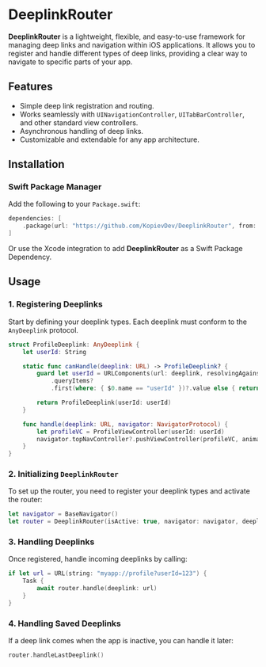 # DeeplinkRouter

**DeeplinkRouter** is a lightweight, flexible, and easy-to-use framework for managing deep links and navigation within iOS applications. It allows you to register and handle different types of deep links, providing a clear way to navigate to specific parts of your app.

## Features
- Simple deep link registration and routing.
- Works seamlessly with `UINavigationController`, `UITabBarController`, and other standard view controllers.
- Asynchronous handling of deep links.
- Customizable and extendable for any app architecture.

## Installation

### Swift Package Manager

Add the following to your `Package.swift`:

```swift
dependencies: [
    .package(url: "https://github.com/KopievDev/DeeplinkRouter", from: "1.0.0")
]
```

Or use the Xcode integration to add **DeeplinkRouter** as a Swift Package Dependency.

## Usage

### 1. Registering Deeplinks

Start by defining your deeplink types. Each deeplink must conform to the `AnyDeeplink` protocol.

```swift
struct ProfileDeeplink: AnyDeeplink {
    let userId: String

    static func canHandle(deeplink: URL) -> ProfileDeeplink? {
        guard let userId = URLComponents(url: deeplink, resolvingAgainstBaseURL: false)?
            .queryItems?
            .first(where: { $0.name == "userId" })?.value else { return nil }

        return ProfileDeeplink(userId: userId)
    }

    func handle(deeplink: URL, navigator: NavigatorProtocol) {
        let profileVC = ProfileViewController(userId: userId)
        navigator.topNavController?.pushViewController(profileVC, animated: true)
    }
}
```

### 2. Initializing `DeeplinkRouter`

To set up the router, you need to register your deeplink types and activate the router:

```swift
let navigator = BaseNavigator()
let router = DeeplinkRouter(isActive: true, navigator: navigator, deeplinkTypes: [ProfileDeeplink.self])
```

### 3. Handling Deeplinks

Once registered, handle incoming deeplinks by calling:

```swift
if let url = URL(string: "myapp://profile?userId=123") {
    Task {
        await router.handle(deeplink: url)
    }
}
```

### 4. Handling Saved Deeplinks

If a deep link comes when the app is inactive, you can handle it later:

```swift
router.handleLastDeeplink()
```
